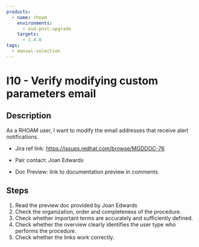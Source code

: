 ```yaml
---
products:
  - name: rhoam
    environments:
      - osd-post-upgrade
    targets:
      - 1.4.0
tags:
  - manual-selection
---
```


# I10 - Verify modifying custom parameters email

## Description

As a RHOAM user, I want to modify the email addresses that receive alert notifications.

- Jira ref link: https://issues.redhat.com/browse/MGDDOC-76

- Pair contact: Joan Edwards

* Doc Preview: link to documentation preview in comments

## Steps

1. Read the preview doc provided by Joan Edwards
2. Check the organization, order and completeness of the procedure.
3. Check whether important terms are accurately and sufficiently defined.
4. Check whether the overview clearly identifies the user type who performs the procedure.
5. Check whether the links work correctly.